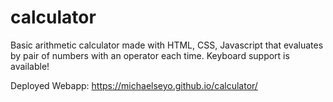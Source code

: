 # calculator
Basic arithmetic calculator made with HTML, CSS, Javascript that evaluates by pair of numbers with an operator each time. Keyboard support is available!

Deployed Webapp: https://michaelseyo.github.io/calculator/
